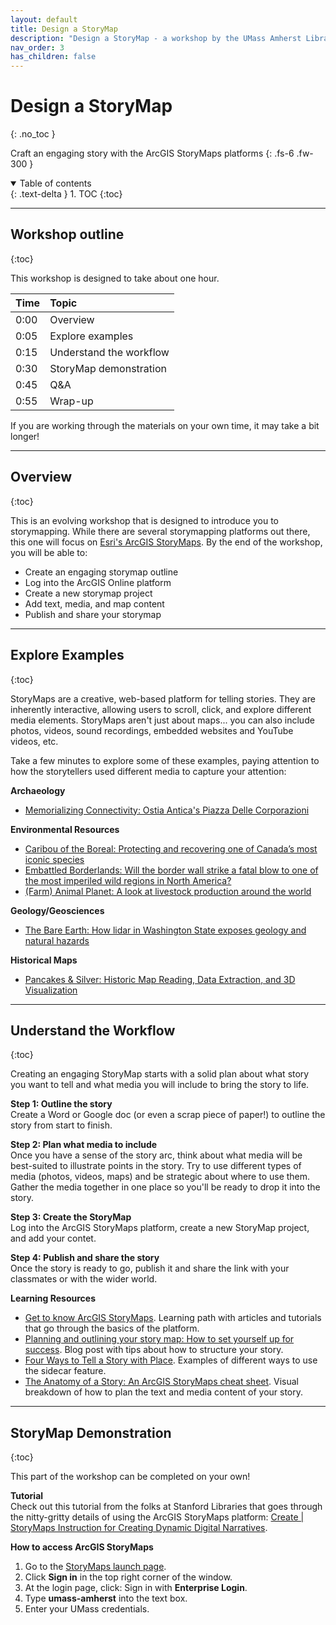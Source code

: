 ```yaml
---
layout: default
title: Design a StoryMap
description: "Design a StoryMap - a workshop by the UMass Amherst Libraries."
nav_order: 3
has_children: false
---
```


# Design a StoryMap
{: .no_toc }

Craft an engaging story with the ArcGIS StoryMaps platforms
{: .fs-6 .fw-300 }

<details open markdown="block">
  <summary>
    Table of contents
  </summary>
  {: .text-delta }
1. TOC
{:toc}
</details>

---
## Workshop outline
{:toc}

This workshop is designed to take about one hour.

| Time | Topic |
| :--- | :--- |
| 0:00 | Overview |
| 0:05 | Explore examples |
| 0:15 | Understand the workflow |
| 0:30 | StoryMap demonstration |
| 0:45 | Q&A |
| 0:55 | Wrap-up |

If you are working through the materials on your own time, it may take a bit longer!

---
## Overview
{:toc}

This is an evolving workshop that is designed to introduce you to storymapping. While there are several storymapping platforms out there, this one will focus on [Esri's ArcGIS StoryMaps](https://storymaps.arcgis.com/). By the end of the workshop, you will be able to:
* Create an engaging storymap outline
* Log into the ArcGIS Online platform
* Create a new storymap project
* Add text, media, and map content
* Publish and share your storymap

---
## Explore Examples
{:toc}

StoryMaps are a creative, web-based platform for telling stories. They are inherently interactive, allowing users to scroll, click, and explore different media elements. StoryMaps aren't just about maps... you can also include photos, videos, sound recordings, embedded websites and YouTube videos, etc.

Take a few minutes to explore some of these examples, paying attention to how the storytellers used different media to capture your attention:

**Archaeology**
* [Memorializing Connectivity: Ostia Antica's Piazza Delle Corporazioni](https://uo-online.maps.arcgis.com/apps/Cascade/index.html?appid=792afe0565494d9b8a310d2115aad248)

**Environmental Resources**
* [Caribou of the Boreal: Protecting and recovering one of Canada’s most iconic species](https://davidsuzuki.maps.arcgis.com/apps/Cascade/index.html?appid=b7356538440643a9a0c907fa8ade38ba)
* [Embattled Borderlands: Will the border wall strike a fatal blow to one of the most imperiled wild regions in North America?
](https://storymaps.esri.com/stories/2017/embattled-borderlands/index.html)
* [(Farm) Animal Planet: A look at livestock production around the world](https://storymaps.arcgis.com/stories/58ae71f58fd7418294f34c4f841895d8)

**Geology/Geosciences**
* [The Bare Earth: How lidar in Washington State exposes geology and natural hazards](https://wadnr.maps.arcgis.com/apps/Cascade/index.html?appid=36b4887370d141fcbb35392f996c82d9)

**Historical Maps**
* [Pancakes & Silver: Historic Map Reading, Data Extraction, and 3D Visualization](https://storymaps.arcgis.com/stories/4586c60dc91744cbae9967442f990468)

---
## Understand the Workflow
{:toc}

Creating an engaging StoryMap starts with a solid plan about what story you want to tell and what media you will include to bring the story to life.

**Step 1: Outline the story**
<br>Create a Word or Google doc (or even a scrap piece of paper!) to outline the story from start to finish.

**Step 2: Plan what media to include**
<br>Once you have a sense of the story arc, think about what media will be best-suited to illustrate points in the story. Try to use different types of media (photos, videos, maps) and be strategic about where to use them. Gather the media together in one place so you'll be ready to drop it into the story.

**Step 3: Create the StoryMap**
<br>Log into the ArcGIS StoryMaps platform, create a new StoryMap project, and add your contet.

**Step 4: Publish and share the story**
<br>Once the story is ready to go, publish it and share the link with your classmates or with the wider world.

**Learning Resources**
* [Get to know ArcGIS StoryMaps](https://learn.arcgis.com/en/paths/getting-to-know-the-new-storymaps/). Learning path with articles and tutorials that go through the basics of the platform.
* [Planning and outlining your story map: How to set yourself up for success](https://www.esri.com/arcgis-blog/products/arcgis-storymaps/sharing-collaboration/planning-and-outlining-your-story-map-how-to-set-yourself-up-for-success/). Blog post with tips about how to structure your story.
* [Four Ways to Tell a Story with Place](https://storymaps.arcgis.com/stories/88bd5855dc3847769f2c6847b15af64e). Examples of different ways to use the sidecar feature.
* [The Anatomy of a Story: An ArcGIS StoryMaps cheat sheet](https://storymaps.arcgis.com/stories/a9a3b76c2d3d4b6bb0d822706e31b33c). Visual breakdown of how to plan the text and media content of your story.

---
## StoryMap Demonstration
{:toc}

This part of the workshop can be completed on your own!

**Tutorial**
<br>Check out this tutorial from the folks at Stanford Libraries that goes through the nitty-gritty details of using the ArcGIS StoryMaps platform: [Create | StoryMaps
Instruction for Creating Dynamic Digital Narratives](https://storymaps.arcgis.com/stories/d15f1045ffcb4fdea7672d1cafafdc120).

**How to access ArcGIS StoryMaps**
1.	Go to the [StoryMaps launch page](https://storymaps.arcgis.com/).
2.	Click **Sign in** in the top right corner of the window.
3.	At the login page, click: Sign in with **Enterprise Login**.
4.	Type **umass-amherst** into the text box.
5.	Enter your UMass credentials.
